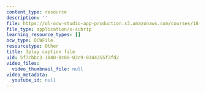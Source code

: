 ```yaml
---
content_type: resource
description: ''
file: https://ol-ocw-studio-app-production.s3.amazonaws.com/courses/18-03sc-differential-equations-fall-2011/5f7cbbc310408c8803c90344355f3fd2_TRVS5Wo9LoM.srt
file_type: application/x-subrip
learning_resource_types: []
ocw_type: OCWFile
resourcetype: Other
title: 3play caption file
uid: 5f7cbbc3-1040-8c88-03c9-0344355f3fd2
video_files:
  video_thumbnail_file: null
video_metadata:
  youtube_id: null
---
```

